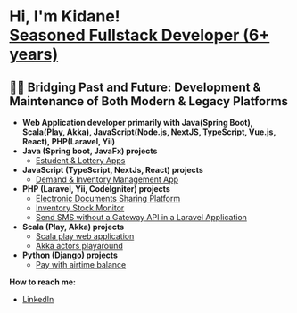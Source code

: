 <h1>Hi, I'm Kidane! <br/><a href="https://github.com/kidane-gebremedhin">Seasoned Fullstack Developer (6+ years)</a></h1>

<h2>👨‍💻 Bridging Past and Future: Development & Maintenance of Both Modern & Legacy Platforms</h2>

- <b>Web Application developer primarily with Java(Spring Boot), Scala(Play, Akka), JavaScript(Node.js, NextJS, TypeScript, Vue.js, React), PHP(Laravel, Yii)</b>
- <b>Java (Spring boot, JavaFx) projects</b>
  - [Estudent & Lottery Apps](https://github.com/kidane-gebremedhin/JavaApps)
- <b>JavaScript (TypeScript, NextJs, React) projects</b>
  - [Demand & Inventory Management App](https://github.com/kidane-gebremedhin/InventoryLite)
- <b>PHP (Laravel, Yii, CodeIgniter) projects</b>
  - [Electronic Documents Sharing Platform](https://github.com/kidane-gebremedhin/edms)
  - [Inventory Stock Monitor](https://github.com/kidane-gebremedhin/stock)
  - [Send SMS without a Gateway API in a Laravel Application](https://github.com/kidane-gebremedhin/SMS_APP)
- <b>Scala (Play, Akka) projects</b>
  - [Scala play web application](https://github.com/kidane-gebremedhin/Scala-play-webapp)
  - [Akka actors playaround](https://github.com/kidane-gebremedhin/Akka-actors-playaround-SCALA)
- <b>Python (Django) projects</b>
  - [Pay with airtime balance](https://github.com/kidane-gebremedhin/Paywith-Airtime-Balance-Django)
    
<b>How to reach me:</b>
 - [LinkedIn](https://www.linkedin.com/in/kidane-gebremedhin/)

<!--
**kidane-gebremedhin/kidane-gebremedhin** is a ✨ _special_ ✨ repository because its `README.md` (this file) appears on your GitHub profile.

Here are some ideas to get you started:

- 🔭 I’m currently working on ...
- 🌱 I’m currently learning ...
- 👯 I’m looking to collaborate on ...
- 🤔 I’m looking for help with ...
- 💬 Ask me about ...
- 📫 How to reach me: ...
- 😄 Pronouns: ...
- ⚡ Fun fact: ...
-->
